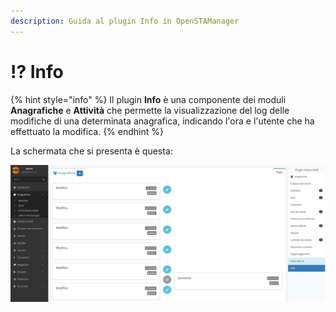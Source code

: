 ```yaml
---
description: Guida al plugin Info in OpenSTAManager
---
```


# ⁉ Info

{% hint style="info" %}
Il plugin **Info** è una componente dei moduli **Anagrafiche** e **Attività** che permette la visualizzazione del log delle modifiche di una determinata anagrafica, indicando l'ora e l'utente che ha effettuato la modifica.
{% endhint %}

La schermata che si presenta è questa:

![](<../../../.gitbook/assets/image (22) (1).png>)
